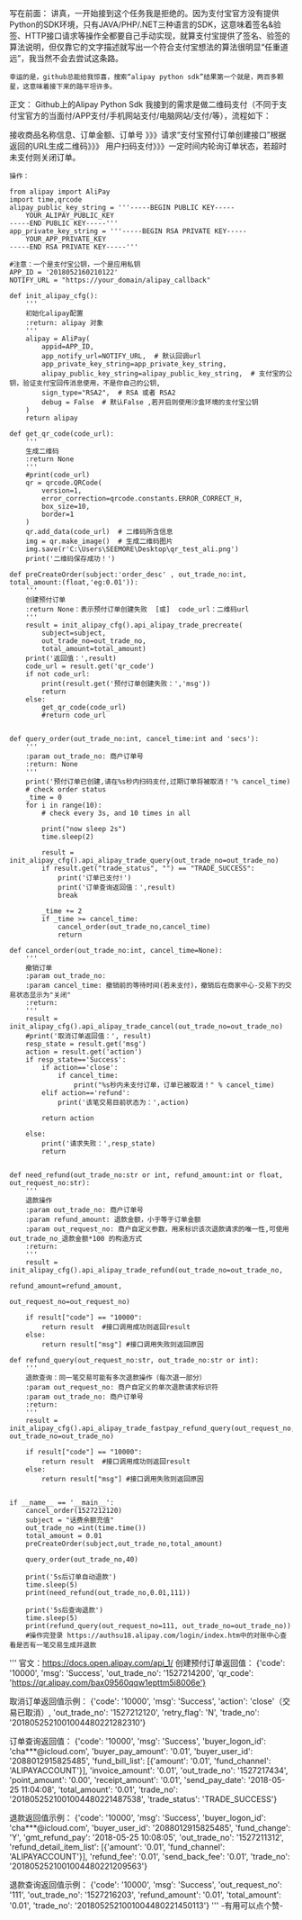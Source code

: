 写在前面：
    讲真，一开始接到这个任务我是拒绝的。因为支付宝官方没有提供Python的SDK环境，只有JAVA/PHP/.NET三种语言的SDK，这意味着签名&验签、HTTP接口请求等操作全都要自己手动实现，就算支付宝提供了签名、验签的算法说明，但仅靠它的文字描述就写出一个符合支付宝想法的算法很明显“任重道远”，我当然不会去尝试这条路。

    幸运的是，github总能给我惊喜，搜索“alipay python sdk”结果第一个就是，两百多颗星，这意味着接下来的路平坦许多。

正文：
     Github上的Alipay Python Sdk
   我接到的需求是做二维码支付（不同于支付宝官方的当面付/APP支付/手机网站支付/电脑网站/支付/等），流程如下：

   接收商品名称信息、订单金额、订单号 》》》请求“支付宝预付订单创建接口”根据返回的URL生成二维码》》》 用户扫码支付》》》一定时间内轮询订单状态，若超时未支付则关闭订单。

    操作： 
```
from alipay import AliPay
import time,qrcode
alipay_public_key_string = '''-----BEGIN PUBLIC KEY-----
    YOUR_ALIPAY_PUBLIC_KEY
-----END PUBLIC KEY-----'''
app_private_key_string = '''-----BEGIN RSA PRIVATE KEY-----
    YOUR_APP_PRIVATE_KEY
-----END RSA PRIVATE KEY-----'''

#注意：一个是支付宝公钥，一个是应用私钥
APP_ID = '2018052160210122'
NOTIFY_URL = "https://your_domain/alipay_callback"

def init_alipay_cfg():
    '''
    初始化alipay配置
    :return: alipay 对象
    '''
    alipay = AliPay(
        appid=APP_ID,
        app_notify_url=NOTIFY_URL,  # 默认回调url
        app_private_key_string=app_private_key_string,
        alipay_public_key_string=alipay_public_key_string,  # 支付宝的公钥，验证支付宝回传消息使用，不是你自己的公钥,
        sign_type="RSA2",  # RSA 或者 RSA2
        debug = False  # 默认False ,若开启则使用沙盒环境的支付宝公钥
    )
    return alipay

def get_qr_code(code_url):
    '''
    生成二维码
    :return None
    '''
    #print(code_url)
    qr = qrcode.QRCode(
        version=1,
        error_correction=qrcode.constants.ERROR_CORRECT_H,
        box_size=10,
        border=1
    )
    qr.add_data(code_url)  # 二维码所含信息
    img = qr.make_image()  # 生成二维码图片
    img.save(r'C:\Users\SEEMORE\Desktop\qr_test_ali.png')
    print('二维码保存成功！')

def preCreateOrder(subject:'order_desc' , out_trade_no:int, total_amount:(float,'eg:0.01')):
    '''
    创建预付订单
    :return None：表示预付订单创建失败  [或]  code_url：二维码url
    '''
    result = init_alipay_cfg().api_alipay_trade_precreate(
        subject=subject,
        out_trade_no=out_trade_no,
        total_amount=total_amount)
    print('返回值：',result)
    code_url = result.get('qr_code')
    if not code_url:
        print(result.get('预付订单创建失败：','msg'))
        return
    else:
        get_qr_code(code_url)
        #return code_url


def query_order(out_trade_no:int, cancel_time:int and 'secs'):
    '''
    :param out_trade_no: 商户订单号
    :return: None
    '''
    print('预付订单已创建,请在%s秒内扫码支付,过期订单将被取消！'% cancel_time)
    # check order status
    _time = 0
    for i in range(10):
        # check every 3s, and 10 times in all

        print("now sleep 2s")
        time.sleep(2)

        result = init_alipay_cfg().api_alipay_trade_query(out_trade_no=out_trade_no)
        if result.get("trade_status", "") == "TRADE_SUCCESS":
            print('订单已支付!')
            print('订单查询返回值：',result)
            break

        _time += 2
        if _time >= cancel_time:
            cancel_order(out_trade_no,cancel_time)
            return

def cancel_order(out_trade_no:int, cancel_time=None):
    '''
    撤销订单
    :param out_trade_no:
    :param cancel_time: 撤销前的等待时间(若未支付)，撤销后在商家中心-交易下的交易状态显示为"关闭"
    :return:
    '''
    result = init_alipay_cfg().api_alipay_trade_cancel(out_trade_no=out_trade_no)
    #print('取消订单返回值：', result)
    resp_state = result.get('msg')
    action = result.get('action')
    if resp_state=='Success':
        if action=='close':
            if cancel_time:
                print("%s秒内未支付订单，订单已被取消！" % cancel_time)
        elif action=='refund':
            print('该笔交易目前状态为：',action)

        return action

    else:
        print('请求失败：',resp_state)
        return


def need_refund(out_trade_no:str or int, refund_amount:int or float, out_request_no:str):
    '''
    退款操作
    :param out_trade_no: 商户订单号
    :param refund_amount: 退款金额，小于等于订单金额
    :param out_request_no: 商户自定义参数，用来标识该次退款请求的唯一性,可使用 out_trade_no_退款金额*100 的构造方式
    :return:
    '''
    result = init_alipay_cfg().api_alipay_trade_refund(out_trade_no=out_trade_no,
                                                       refund_amount=refund_amount,
                                                       out_request_no=out_request_no)

    if result["code"] == "10000":
        return result  #接口调用成功则返回result
    else:
        return result["msg"] #接口调用失败则返回原因

def refund_query(out_request_no:str, out_trade_no:str or int):
    '''
    退款查询：同一笔交易可能有多次退款操作（每次退一部分）
    :param out_request_no: 商户自定义的单次退款请求标识符
    :param out_trade_no: 商户订单号
    :return:
    '''
    result = init_alipay_cfg().api_alipay_trade_fastpay_refund_query(out_request_no, out_trade_no=out_trade_no)

    if result["code"] == "10000":
        return result  #接口调用成功则返回result
    else:
        return result["msg"] #接口调用失败则返回原因


if __name__ == '__main__':
    cancel_order(1527212120)
    subject = "话费余额充值"
    out_trade_no =int(time.time())
    total_amount = 0.01
    preCreateOrder(subject,out_trade_no,total_amount)

    query_order(out_trade_no,40)

    print('5s后订单自动退款')
    time.sleep(5)
    print(need_refund(out_trade_no,0.01,111))

    print('5s后查询退款')
    time.sleep(5)
    print(refund_query(out_request_no=111, out_trade_no=out_trade_no))
    #操作完登录 https://authsu18.alipay.com/login/index.htm中的对账中心查看是否有一笔交易生成并退款
```
'''
官文：https://docs.open.alipay.com/api_1/
创建预付订单返回值：
{'code': '10000', 'msg': 'Success', 'out_trade_no': '1527214200', 'qr_code': 'https://qr.alipay.com/bax09560qqw1epttm5i8006e'}

取消订单返回值示例：
{'code': '10000', 'msg': 'Success', 'action': 'close'（交易已取消）, 'out_trade_no': '1527212120', 'retry_flag': 'N',
 'trade_no': '2018052521001004480221282310'}

订单查询返回值：
{'code': '10000', 'msg': 'Success', 'buyer_logon_id': 'cha***@icloud.com', 'buyer_pay_amount': '0.01',
 'buyer_user_id': '2088012915825485', 'fund_bill_list': [{'amount': '0.01', 'fund_channel': 'ALIPAYACCOUNT'}],
  'invoice_amount': '0.01', 'out_trade_no': '1527217434', 'point_amount': '0.00', 'receipt_amount': '0.01',
   'send_pay_date': '2018-05-25 11:04:08', 'total_amount': '0.01', 'trade_no': '2018052521001004480221487538',
    'trade_status': 'TRADE_SUCCESS'}

退款返回值示例：
{'code': '10000', 'msg': 'Success', 'buyer_logon_id': 'cha***@icloud.com', 'buyer_user_id': '2088012915825485', 'fund_change': 'Y',
 'gmt_refund_pay': '2018-05-25 10:08:05', 'out_trade_no': '1527211312', 'refund_detail_item_list': [{'amount': '0.01', 'fund_channel': 'ALIPAYACCOUNT'}],
  'refund_fee': '0.01', 'send_back_fee': '0.01', 'trade_no': '2018052521001004480221209563'}
  
退款查询返回值示例：
{'code': '10000', 'msg': 'Success', 'out_request_no': '111', 'out_trade_no': '1527216203', 'refund_amount': '0.01',
 'total_amount': '0.01', 'trade_no': '2018052521001004480221450113'}
'''
-有用可以点个赞-
